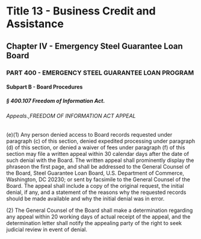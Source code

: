 
# Title 13 - Business Credit and Assistance
## Chapter IV - Emergency Steel Guarantee Loan Board
### PART 400 - EMERGENCY STEEL GUARANTEE LOAN PROGRAM
#### Subpart B - Board Procedures
##### § 400.107 Freedom of Information Act.
###### Appeals.,FREEDOM OF INFORMATION ACT APPEAL

(e)(1) Any person denied access to Board records requested under paragraph (c) of this section, denied expedited processing under paragraph (d) of this section, or denied a waiver of fees under paragraph (f) of this section may file a written appeal within 30 calendar days after the date of such denial with the Board. The written appeal shall prominently display the phraseon the first page, and shall be addressed to the General Counsel of the Board, Steel Guarantee Loan Board, U.S. Department of Commerce, Washington, DC 20230; or sent by facsimile to the General Counsel of the Board. The appeal shall include a copy of the original request, the initial denial, if any, and a statement of the reasons why the requested records should be made available and why the initial denial was in error.

(2) The General Counsel of the Board shall make a determination regarding any appeal within 20 working days of actual receipt of the appeal, and the determination letter shall notify the appealing party of the right to seek judicial review in event of denial.
